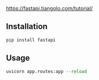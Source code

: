 https://fastapi.tiangolo.com/tutorial/

## Installation

```bash
pip install fastapi
```

## Usage

```python
uvicorn app.routes:app --reload
```